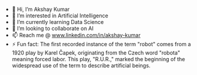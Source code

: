 - 👋 Hi, I’m Akshay Kumar
- 👀 I’m interested in Artificial Intelligence
- 🌱 I’m currently learning Data Science
- 💞️ I’m looking to collaborate on AI 
- 📫 Reach me @ www.linkedin.com/in/akshay-kumar
- ⚡ Fun fact: The first recorded instance of the term "robot" comes from a 1920 play by Karel Čapek, originating from the Czech word "robota" meaning forced labor.
                This play, "R.U.R.," marked the beginning of the widespread use of the term to describe artificial beings.








<!---
akshay-kumar-bogaram/akshay-kumar-bogaram is a ✨ special ✨ repository because its `README.md` (this file) appears on your GitHub profile.
You can click the Preview link to take a look at your changes.
--->
